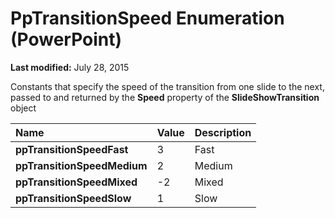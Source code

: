 
# PpTransitionSpeed Enumeration (PowerPoint)

 **Last modified:** July 28, 2015

Constants that specify the speed of the transition from one slide to the next, passed to and returned by the  **Speed** property of the **SlideShowTransition** object


|**Name**|**Value**|**Description**|
|:-----|:-----|:-----|
| **ppTransitionSpeedFast**|3|Fast|
| **ppTransitionSpeedMedium**|2|Medium|
| **ppTransitionSpeedMixed**|-2|Mixed|
| **ppTransitionSpeedSlow**|1|Slow|

